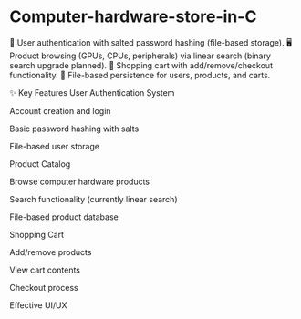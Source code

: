 # Computer-hardware-store-in-C
🔐 User authentication with salted password hashing (file-based storage).  🖥️ Product browsing (GPUs, CPUs, peripherals) via linear search (binary search upgrade planned).  🛒 Shopping cart with add/remove/checkout functionality.  📁 File-based persistence for users, products, and carts.

✨ Key Features
User Authentication System

Account creation and login

Basic password hashing with salts

File-based user storage

Product Catalog

Browse computer hardware products

Search functionality (currently linear search)

File-based product database

Shopping Cart

Add/remove products

View cart contents

Checkout process

Effective UI/UX
